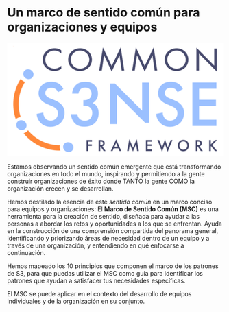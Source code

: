 # Un marco de sentido común para organizaciones y equipos


![El Marco de Sentido Común](img/csf/csf-logo.png)

Estamos observando un sentido común emergente que está transformando organizaciones en todo el mundo, inspirando y permitiendo a la gente construir organizaciones de éxito donde TANTO la gente COMO la organización crecen y se desarrollan.

Hemos destilado la esencia de este _sentido común_ en un marco conciso para equipos y organizaciones: El **Marco de Sentido Común (MSC)** es una herramienta para la creación de sentido, diseñada para ayudar a las personas a abordar los retos y oportunidades a los que se enfrentan. Ayuda en la construcción de una comprensión compartida del panorama general, identificando y priorizando áreas de necesidad dentro de un equipo y a través de una organización, y entendiendo en qué enfocarse a continuación.

Hemos mapeado los 10 principios que componen el marco de los patrones de S3, para que puedas utilizar el MSC como guía para identificar los patrones que ayudan a satisfacer tus necesidades específicas.

El MSC se puede aplicar en el contexto del desarrollo de equipos individuales y de la organización en su conjunto. 
